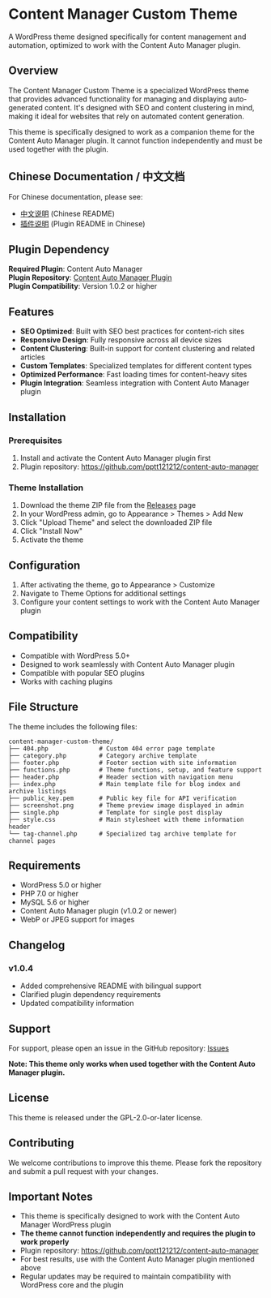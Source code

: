 # Content Manager Custom Theme

A WordPress theme designed specifically for content management and automation, optimized to work with the Content Auto Manager plugin.

## Overview

The Content Manager Custom Theme is a specialized WordPress theme that provides advanced functionality for managing and displaying auto-generated content. It's designed with SEO and content clustering in mind, making it ideal for websites that rely on automated content generation.

This theme is specifically designed to work as a companion theme for the Content Auto Manager plugin. It cannot function independently and must be used together with the plugin.

## Chinese Documentation / 中文文档

For Chinese documentation, please see: 
- [中文说明](README-zh.md) (Chinese README)
- [插件说明](https://github.com/pptt121212/content-auto-manager/blob/main/README.md) (Plugin README in Chinese)

## Plugin Dependency

**Required Plugin**: Content Auto Manager  
**Plugin Repository**: [Content Auto Manager Plugin](https://github.com/pptt121212/content-auto-manager)  
**Plugin Compatibility**: Version 1.0.2 or higher  

## Features

- **SEO Optimized**: Built with SEO best practices for content-rich sites
- **Responsive Design**: Fully responsive across all device sizes
- **Content Clustering**: Built-in support for content clustering and related articles
- **Custom Templates**: Specialized templates for different content types
- **Optimized Performance**: Fast loading times for content-heavy sites
- **Plugin Integration**: Seamless integration with Content Auto Manager plugin

## Installation

### Prerequisites
1. Install and activate the Content Auto Manager plugin first
2. Plugin repository: https://github.com/pptt121212/content-auto-manager

### Theme Installation
1. Download the theme ZIP file from the [Releases](https://github.com/pptt121212/content-manager-custom-theme/releases) page
2. In your WordPress admin, go to Appearance > Themes > Add New
3. Click "Upload Theme" and select the downloaded ZIP file
4. Click "Install Now"
5. Activate the theme

## Configuration

1. After activating the theme, go to Appearance > Customize
2. Navigate to Theme Options for additional settings
3. Configure your content settings to work with the Content Auto Manager plugin

## Compatibility

- Compatible with WordPress 5.0+
- Designed to work seamlessly with Content Auto Manager plugin
- Compatible with popular SEO plugins
- Works with caching plugins

## File Structure

The theme includes the following files:

```
content-manager-custom-theme/
├── 404.php              # Custom 404 error page template
├── category.php         # Category archive template
├── footer.php           # Footer section with site information
├── functions.php        # Theme functions, setup, and feature support
├── header.php           # Header section with navigation menu
├── index.php            # Main template file for blog index and archive listings
├── public_key.pem       # Public key file for API verification
├── screenshot.png       # Theme preview image displayed in admin
├── single.php           # Template for single post display
├── style.css            # Main stylesheet with theme information header
└── tag-channel.php      # Specialized tag archive template for channel pages
```

## Requirements

- WordPress 5.0 or higher
- PHP 7.0 or higher
- MySQL 5.6 or higher
- Content Auto Manager plugin (v1.0.2 or newer)
- WebP or JPEG support for images

## Changelog

### v1.0.4
- Added comprehensive README with bilingual support
- Clarified plugin dependency requirements
- Updated compatibility information

## Support

For support, please open an issue in the GitHub repository: [Issues](https://github.com/pptt121212/content-manager-custom-theme/issues)

**Note: This theme only works when used together with the Content Auto Manager plugin.**

## License

This theme is released under the GPL-2.0-or-later license.

## Contributing

We welcome contributions to improve this theme. Please fork the repository and submit a pull request with your changes.

## Important Notes

- This theme is specifically designed to work with the Content Auto Manager WordPress plugin
- **The theme cannot function independently and requires the plugin to work properly**
- Plugin repository: https://github.com/pptt121212/content-auto-manager
- For best results, use with the Content Auto Manager plugin mentioned above
- Regular updates may be required to maintain compatibility with WordPress core and the plugin
